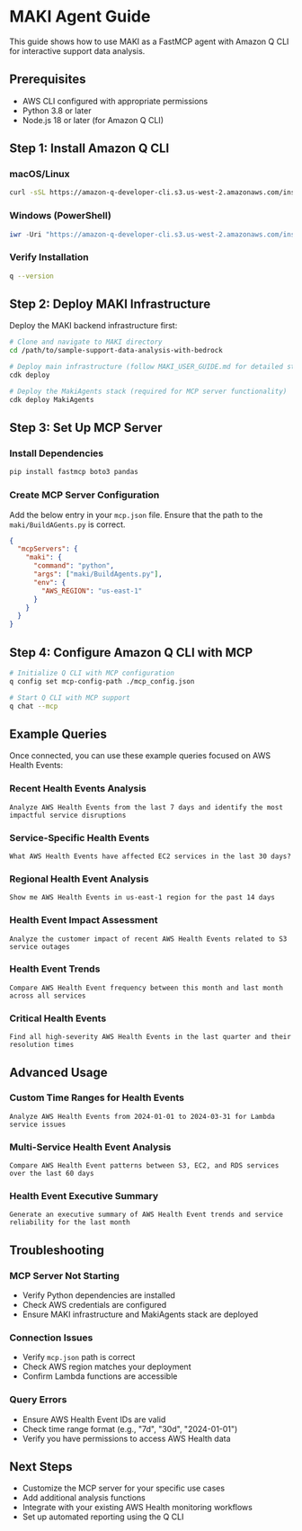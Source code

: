 # MAKI Agent Guide

This guide shows how to use MAKI as a FastMCP agent with Amazon Q CLI for interactive support data analysis.

## Prerequisites

- AWS CLI configured with appropriate permissions
- Python 3.8 or later
- Node.js 18 or later (for Amazon Q CLI)

## Step 1: Install Amazon Q CLI

### macOS/Linux
```bash
curl -sSL https://amazon-q-developer-cli.s3.us-west-2.amazonaws.com/install.sh | bash
```

### Windows (PowerShell)
```powershell
iwr -Uri "https://amazon-q-developer-cli.s3.us-west-2.amazonaws.com/install.ps1" -OutFile "install.ps1"; .\install.ps1
```

### Verify Installation
```bash
q --version
```

## Step 2: Deploy MAKI Infrastructure

Deploy the MAKI backend infrastructure first:

```bash
# Clone and navigate to MAKI directory
cd /path/to/sample-support-data-analysis-with-bedrock

# Deploy main infrastructure (follow MAKI_USER_GUIDE.md for detailed steps)
cdk deploy

# Deploy the MakiAgents stack (required for MCP server functionality)
cdk deploy MakiAgents
```

## Step 3: Set Up MCP Server

### Install Dependencies
```bash
pip install fastmcp boto3 pandas
```

### Create MCP Server Configuration
Add the below entry in your `mcp.json` file.  Ensure that the path to the `maki/BuildAGents.py` is correct.

```json
{
  "mcpServers": {
    "maki": {
      "command": "python",
      "args": ["maki/BuildAgents.py"],
      "env": {
        "AWS_REGION": "us-east-1"
      }
    }
  }
}
```

## Step 4: Configure Amazon Q CLI with MCP

```bash
# Initialize Q CLI with MCP configuration
q config set mcp-config-path ./mcp_config.json

# Start Q CLI with MCP support
q chat --mcp
```

## Example Queries

Once connected, you can use these example queries focused on AWS Health Events:

### Recent Health Events Analysis
```
Analyze AWS Health Events from the last 7 days and identify the most impactful service disruptions
```

### Service-Specific Health Events
```
What AWS Health Events have affected EC2 services in the last 30 days?
```

### Regional Health Event Analysis
```
Show me AWS Health Events in us-east-1 region for the past 14 days
```

### Health Event Impact Assessment
```
Analyze the customer impact of recent AWS Health Events related to S3 service outages
```

### Health Event Trends
```
Compare AWS Health Event frequency between this month and last month across all services
```

### Critical Health Events
```
Find all high-severity AWS Health Events in the last quarter and their resolution times
```

## Advanced Usage

### Custom Time Ranges for Health Events
```
Analyze AWS Health Events from 2024-01-01 to 2024-03-31 for Lambda service issues
```

### Multi-Service Health Event Analysis
```
Compare AWS Health Event patterns between S3, EC2, and RDS services over the last 60 days
```

### Health Event Executive Summary
```
Generate an executive summary of AWS Health Event trends and service reliability for the last month
```

## Troubleshooting

### MCP Server Not Starting
- Verify Python dependencies are installed
- Check AWS credentials are configured
- Ensure MAKI infrastructure and MakiAgents stack are deployed

### Connection Issues
- Verify `mcp.json` path is correct
- Check AWS region matches your deployment
- Confirm Lambda functions are accessible

### Query Errors
- Ensure AWS Health Event IDs are valid
- Check time range format (e.g., "7d", "30d", "2024-01-01")
- Verify you have permissions to access AWS Health data

## Next Steps

- Customize the MCP server for your specific use cases
- Add additional analysis functions
- Integrate with your existing AWS Health monitoring workflows
- Set up automated reporting using the Q CLI
